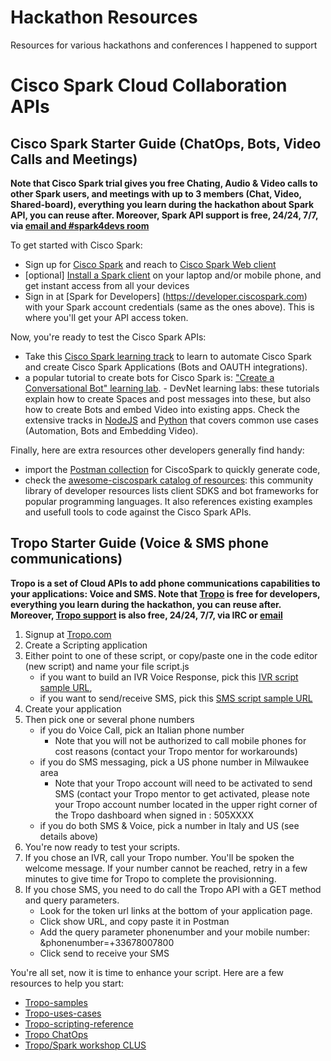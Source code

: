 # Hackathon Resources

Resources for various hackathons and conferences I happened to support


# Cisco Spark Cloud Collaboration APIs

## Cisco Spark Starter Guide (ChatOps, Bots, Video Calls and Meetings)

**Note that Cisco Spark trial gives you free Chating, Audio & Video calls to other Spark users, and meetings with up to 3 members (Chat, Video, Shared-board), 
everything you learn during the hackathon about Spark API, you can reuse after.
Moreover, Spark API support is free, 24/24, 7/7, via [email and #spark4devs room](https://developer.ciscospark.com/support.html)**

To get started with Cisco Spark:
- Sign up for [Cisco Spark](https://www.ciscospark.com/) and reach to [Cisco Spark Web client](https://web.ciscospark.com/)
- [optional] [Install a Spark client](https://www.ciscospark.com/downloads.html) on your laptop and/or mobile phone, and get instant access from all your devices
- Sign in at [Spark for Developers] (https://developer.ciscospark.com) with your Spark account credentials (same as the ones above). This is where you'll get your API access token.

Now, you're ready to test the Cisco Spark APIs:
- Take this [Cisco Spark learning track](https://learninglabs.cisco.com/tracks/collab-cloud) to learn to automate Cisco Spark and create Cisco Spark Applications (Bots and OAUTH integrations).
- a popular tutorial to create bots for Cisco Spark is: ["Create a Conversational Bot" learning lab](https://learninglabs.cisco.com/tracks/collab-cloud/spark-apps/collab-spark-botkit/step/1). - DevNet learning labs: these tutorials explain how to create Spaces and post messages into these, but also how to create Bots and embed Video into existing apps. Check the extensive tracks in [NodeJS]() and [Python]() that covers common use cases (Automation, Bots and Embedding Video).

Finally, here are extra resources other developers generally find handy:
- import the [Postman collection](https://github.com/CiscoDevNet/postman-ciscospark) for CiscoSpark to quickly generate code,
- check the [awesome-ciscospark catalog of resources](https://github.com/CiscoDevNet/awesome-ciscospark): this community library of developer resources lists client SDKS and bot frameworks for popular programming languages. It also references existing examples and usefull tools to code against the Cisco Spark APIs.


## Tropo Starter Guide (Voice & SMS phone communications)

**Tropo is a set of Cloud APIs to add phone communications capabilities to your applications: Voice and SMS. 
Note that [Tropo](https://tropo.com) is free for developers, 
everything you learn during the hackathon, you can reuse after.
Moreover, [Tropo support](https://www.tropo.com/help/) is also free, 24/24, 7/7, via IRC or [email](mailto:support@tropo.com)**

1. Signup at [Tropo.com](https://tropo.com)
2. Create a Scripting application
3. Either point to one of these script, or copy/paste one in the code editor (new script) and name your file script.js
	- if you want to build an IVR Voice Response, pick this [IVR script sample URL](https://gist.githubusercontent.com/ObjectIsAdvantag/ae6c5181eccd194fc1bf79fc44b05e76/raw/tropo-IVR-hackposte-tag-2016.js),
	- if you want to send/receive SMS, pick this [SMS script sample URL](https://gist.githubusercontent.com/ObjectIsAdvantag/bde432e0608a3a8e0fc4f2cd6301bf44/raw/tropo-SMS-bidirectional.js)   
4. Create your application
5. Then pick one or several phone numbers
	- if you do Voice Call, pick an Italian phone number 
		- Note that you will not be authorized to call mobile phones for cost reasons (contact your Tropo mentor for workarounds)
	- if you do SMS messaging, pick a US phone number in Milwaukee area
		- Note that your Tropo account will need to be activated to send SMS (contact your Tropo mentor to get activated, please note your Tropo account number located in the upper right corner of the Tropo dashboard when signed in : 505XXXX
	- if you do both SMS & Voice, pick a number in Italy and US (see details above)
6. You're now ready to test your scripts. 
7. If you chose an IVR, call your Tropo number. You'll be spoken the welcome message. If your number cannot be reached, retry in a few minutes to give time for Tropo to complete the provisionning.
8. If you chose SMS, you need to do call the Tropo API with a GET method and query parameters.
	- Look for the token url links at the bottom of your application page.
	- Click show URL, and copy paste it in Postman
	- Add the query parameter phonenumber and your mobile number: &phonenumber=+33678007800
	- Click send to receive your SMS

You're all set, now it is time to enhance your script. 
Here are a few resources to help you start:
- [Tropo-samples](https://github.com/tropo/tropo-samples) 
- [Tropo-uses-cases](http://usecases.tropo.com/) 
- [Tropo-scripting-reference](https://www.tropo.com/docs/scripting/reference) 
- [Tropo ChatOps](https://www.tropo.com/2016/06/devops-follow-tropo-spark/) 
- [Tropo/Spark workshop CLUS](http://www.slideshare.net/CiscoDevNet/cisco-spark-tropo-api-workshop/5) 

